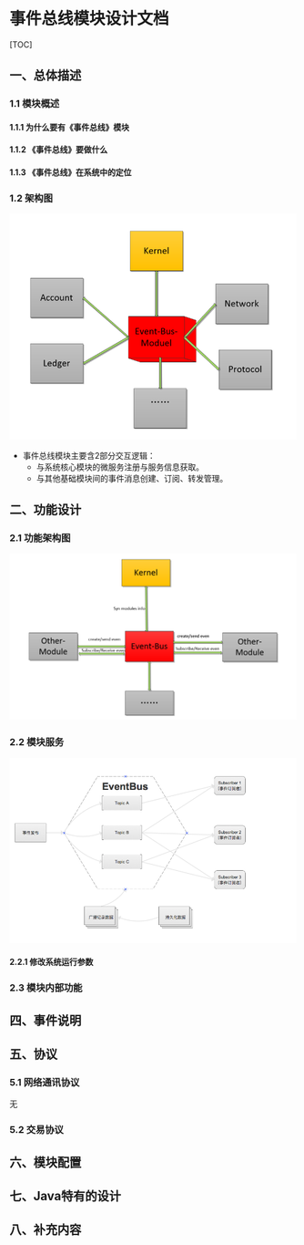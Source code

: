 # 事件总线模块设计文档

[TOC]

## 一、总体描述

### 1.1 模块概述

#### 1.1.1 为什么要有《事件总线》模块

[^说明]: 事件总线模块是专门用来接收及通知处理模块事件的功能性模块，管理着所有模块事件。

#### 1.1.2 《事件总线》要做什么

[^说明]: 提供事件的订阅、接收、发送等功能，是模块间的事件中转站

#### 1.1.3 《事件总线》在系统中的定位

[^说明]: 事件模块是一个边缘系统，提供主要一些异步的消息发送，也就说，即使没有事件总线，系统一样可以正常运行，比较轻量级，而且不依赖其他模块系统。

### 1.2 架构图
![event-bus-module](image/eventbus/event-bus-module.png)

- 事件总线模块主要含2部分交互逻辑：
  - 与系统核心模块的微服务注册与服务信息获取。
  - 与其他基础模块间的事件消息创建、订阅、转发管理。

## 二、功能设计

### 2.1 功能架构图
![event-bus-content](image/eventbus/event-bus-content.png)

### 2.2 模块服务
![event-bus-model](image/eventbus/event-bus-model.png)

[^说明]: 该模块提供事件的订阅，事件的转发

#### 2.2.1 修改系统运行参数

  [^说明]: 只依赖核心系统，核心系统可以对事件模块系统的启动，停止，参数修改等，

### 2.3 模块内部功能

[^说明]: 模块内部工能主要包含，订阅管理器，事件管理器，转发管理器。

## 四、事件说明

[^说明]: 不依赖任何事件


## 五、协议

### 5.1 网络通讯协议

无

### 5.2 交易协议

## 六、模块配置

[^说明]: 本模块必须要有的配置项

## 七、Java特有的设计

[^说明]: 核心对象类定义,存储数据结构，......

## 八、补充内容

[^说明]: 上面未涉及的必须的内容


